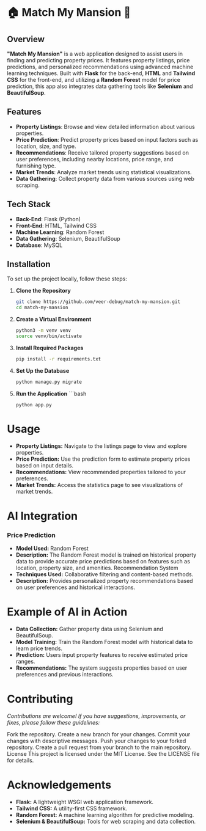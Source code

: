 # 🏠 Match My Mansion 🌟

## Overview

**"Match My Mansion"** is a web application designed to assist users in finding and predicting property prices. It features property listings, price predictions, and personalized recommendations using advanced machine learning techniques. Built with **Flask** for the back-end, **HTML** and **Tailwind CSS** for the front-end, and utilizing a **Random Forest** model for price prediction, this app also integrates data gathering tools like **Selenium** and **BeautifulSoup**.

## Features

- **Property Listings**: Browse and view detailed information about various properties.
- **Price Prediction**: Predict property prices based on input factors such as location, size, and type.
- **Recommendations**: Receive tailored property suggestions based on user preferences, including nearby locations, price range, and furnishing type.
- **Market Trends**: Analyze market trends using statistical visualizations.
- **Data Gathering**: Collect property data from various sources using web scraping.

## Tech Stack

- **Back-End**: Flask (Python)
- **Front-End**: HTML, Tailwind CSS
- **Machine Learning**: Random Forest
- **Data Gathering**: Selenium, BeautifulSoup
- **Database**: MySQL

## Installation

To set up the project locally, follow these steps:

1. **Clone the Repository**

   ```bash
   git clone https://github.com/veer-debug/match-my-mansion.git
   cd match-my-mansion
2. **Create a Virtual Environment**

   ```bash
   python3 -m venv venv
   source venv/bin/activate
3. **Install Required Packages**

     ```bash
     pip install -r requirements.txt
4. **Set Up the Database**
      ```bash
      python manage.py migrate
5. **Run the Application**
       ```bash

       python app.py
# Usage
- **Property Listings:** Navigate to the listings page to view and explore properties.
- **Price Prediction:** Use the prediction form to estimate property prices based on input details.
- **Recommendations:** View recommended properties tailored to your preferences.
- **Market Trends:** Access the statistics page to see visualizations of market trends.

# AI Integration
### Price Prediction
- **Model Used:** Random Forest
- **Description:** The Random Forest model is trained on historical property data to provide accurate price predictions based on features such as location, property size, and amenities.
Recommendation System
- **Techniques Used:** Collaborative filtering and content-based methods.
- **Description:** Provides personalized property recommendations based on user preferences and historical interactions.
# Example of AI in Action
- **Data Collection:** Gather property data using Selenium and BeautifulSoup.
- **Model Training:** Train the Random Forest model with historical data to learn price trends.
- **Prediction:** Users input property features to receive estimated price ranges.
- **Recommendations:** The system suggests properties based on user preferences and previous interactions.
# Contributing
*Contributions are welcome! If you have suggestions, improvements, or fixes, please follow these guidelines:*

Fork the repository.
Create a new branch for your changes.
Commit your changes with descriptive messages.
Push your changes to your forked repository.
Create a pull request from your branch to the main repository.
License
This project is licensed under the MIT License. See the LICENSE file for details.

# Acknowledgements
- **Flask:** A lightweight WSGI web application framework.
- **Tailwind CSS:** A utility-first CSS framework.
- **Random Forest:** A machine learning algorithm for predictive modeling.
- **Selenium & BeautifulSoup:** Tools for web scraping and data collection.
